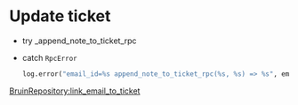 # Update ticket

* try _append_note_to_ticket_rpc

* catch `RpcError`
    ```python
    log.error("email_id=%s append_note_to_ticket_rpc(%s, %s) => %s", email.id, ticket.id, note, e)
    ```

[BruinRepository:link_email_to_ticket](../../repositories/bruin_repository/link_email_to_ticket.md)
